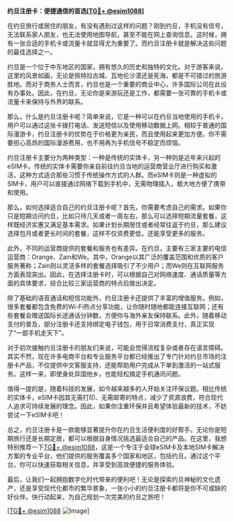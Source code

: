 **约旦注册卡：便捷通信的首选[[TG💪+ @esim1088](https://t.me/s/esim1088)]**

在约旦旅行或居住的朋友，有没有遇到过这样的问题？刚到约旦，手机没有信号，无法联系家人朋友，也无法使用地图导航，甚至不能在网上查询信息。这时候，拥有一张合适的手机卡或流量卡就显得尤为重要了。而约旦注册卡就是解决这些问题的最佳选择之一。

约旦是一个位于中东地区的国家，拥有悠久的历史和独特的文化。对于游客来说，这里的风景如画，无论是佩特拉古城、瓦地伦沙漠还是死海，都是不可错过的旅游胜地。而对于商务人士而言，约旦也是一个重要的商业中心，许多国际公司在此设有办事处。因此，在约旦，无论你是来游玩还是工作，都需要一张可靠的手机卡或流量卡来保持与外界的联系。

那么，什么是约旦注册卡呢？简单来说，它是一种可以在约旦当地使用的手机卡，用户可以通过这张卡拨打电话、发送短信以及使用移动数据上网。相较于普通的国际漫游卡，约旦注册卡的优势在于价格更为亲民，而且使用起来更加方便。你不需要担心高昂的国际漫游费用，也不用再为手机信号不稳定而烦恼。

约旦注册卡主要分为两种类型：一种是传统的实体卡，另一种则是近年来兴起的eSIM卡。传统的实体卡需要你亲自前往约旦当地的运营商营业厅进行购买和激活，这种方式适合那些习惯于传统操作方式的人群。而eSIM卡则是一种虚拟的SIM卡，用户可以直接通过网络下载到手机中，无需物理插入，极大地方便了携带和使用。

那么，如何选择适合自己的约旦注册卡呢？首先，你需要考虑自己的需求。如果你只是短期访问约旦，比如只待几天或者一周左右，那么可以选择短期流量套餐，这样既经济实惠又满足基本需求。如果计划长期居住或者经常往返于约旦，那么建议选择包月或者更长时间的套餐，这样不仅资费更低，还能享受更多的服务。

此外，不同的运营商提供的套餐和服务也有差异。在约旦，主要有三家主要的电信运营商：Orange、Zain和We。其中，Orange以其广泛的覆盖范围和优质的客户服务著称；Zain则以灵活多样的套餐选择吸引了不少用户；而We则在互联网服务方面表现突出。因此，在选择注册卡时，可以根据自己对网络速度、通话质量等方面的具体要求，综合比较三家运营商的特点后做出决定。

除了基础的语音通话和短信功能外，约旦注册卡还提供了丰富的增值服务。例如，很多套餐都包含免费的Wi-Fi热点分享功能，让你随时随地都能连接互联网；还有些套餐会赠送国际长途通话分钟数，方便你与海外亲友保持联系。此外，随着移动支付的普及，部分注册卡还支持绑定电子钱包，用于日常消费支付，真正实现了“一部手机走天下”。

对于初次接触约旦注册卡的朋友们来说，可能会觉得流程复杂或者存在语言障碍。其实不然，现在许多电商平台和专业服务平台都已经推出了专门针对约旦市场的注册卡产品，不仅提供中文客服支持，还能帮助用户完成从下单到激活的一站式服务。这样一来，即使身处异国他乡，也能轻松搞定手机通讯问题。

值得一提的是，随着科技的发展，如今越来越多的人开始关注环保议题。相比传统的实体卡，eSIM卡因其无需打印、无需邮寄的特点，减少了资源浪费，符合现代人追求可持续发展的理念。因此，如果你注重环保并且希望体验最新的技术，不妨尝试一下eSIM卡吧！

总之，约旦注册卡是一款能够显著提升你在约旦生活便利度的好帮手。无论你是短期旅行还是长期定居，都可以根据自身情况挑选最适合自己的产品。在这里，我想特别推荐一下[TG💪+ @esim1088](https://t.me/s/esim1088)，这是一个专注于全球eSIM卡及本地SIM卡解决方案的专业平台，他们提供的服务覆盖多个国家和地区，包括约旦。通过这个平台，你可以快速获取相关信息，并享受到高效便捷的服务体验。

最后，让我们一起拥抱数字化时代带来的便利吧！无论是探索约旦神秘的文化遗产，还是享受现代化都市的繁华景象，一张小小的约旦注册卡都将是你不可或缺的好伙伴。快行动起来，为自己规划一次完美的约旦之旅吧！

[[TG💪+ @esim1088](https://t.me/s/esim1088) ![Image](https://i.postimg.cc/4NQfJmqS/Snipaste-2025-05-13-00-14-12.png)]